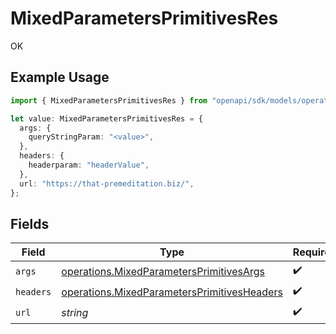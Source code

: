 # MixedParametersPrimitivesRes

OK

## Example Usage

```typescript
import { MixedParametersPrimitivesRes } from "openapi/sdk/models/operations";

let value: MixedParametersPrimitivesRes = {
  args: {
    queryStringParam: "<value>",
  },
  headers: {
    headerparam: "headerValue",
  },
  url: "https://that-premeditation.biz/",
};
```

## Fields

| Field                                                                                                             | Type                                                                                                              | Required                                                                                                          | Description                                                                                                       |
| ----------------------------------------------------------------------------------------------------------------- | ----------------------------------------------------------------------------------------------------------------- | ----------------------------------------------------------------------------------------------------------------- | ----------------------------------------------------------------------------------------------------------------- |
| `args`                                                                                                            | [operations.MixedParametersPrimitivesArgs](../../../sdk/models/operations/mixedparametersprimitivesargs.md)       | :heavy_check_mark:                                                                                                | N/A                                                                                                               |
| `headers`                                                                                                         | [operations.MixedParametersPrimitivesHeaders](../../../sdk/models/operations/mixedparametersprimitivesheaders.md) | :heavy_check_mark:                                                                                                | N/A                                                                                                               |
| `url`                                                                                                             | *string*                                                                                                          | :heavy_check_mark:                                                                                                | N/A                                                                                                               |